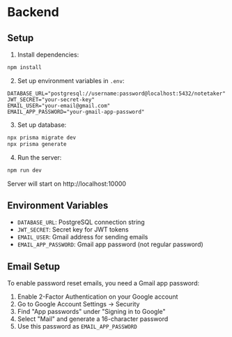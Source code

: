 # Backend

## Setup

1. Install dependencies:
```bash
npm install
```

2. Set up environment variables in `.env`:
```env
DATABASE_URL="postgresql://username:password@localhost:5432/notetaker"
JWT_SECRET="your-secret-key"
EMAIL_USER="your-email@gmail.com"
EMAIL_APP_PASSWORD="your-gmail-app-password"
```

3. Set up database:
```bash
npx prisma migrate dev
npx prisma generate
```

4. Run the server:
```bash
npm run dev
```

Server will start on http://localhost:10000

## Environment Variables

- `DATABASE_URL`: PostgreSQL connection string
- `JWT_SECRET`: Secret key for JWT tokens
- `EMAIL_USER`: Gmail address for sending emails
- `EMAIL_APP_PASSWORD`: Gmail app password (not regular password)

## Email Setup

To enable password reset emails, you need a Gmail app password:

1. Enable 2-Factor Authentication on your Google account
2. Go to Google Account Settings → Security
3. Find "App passwords" under "Signing in to Google"
4. Select "Mail" and generate a 16-character password
5. Use this password as `EMAIL_APP_PASSWORD`
